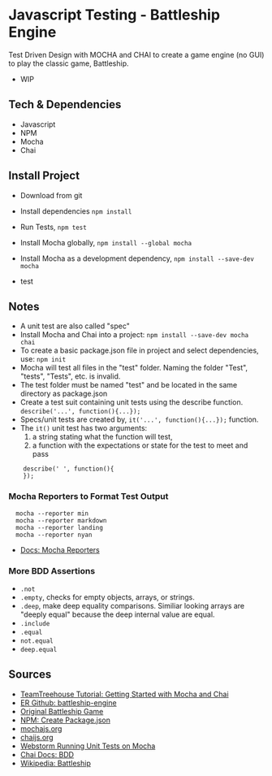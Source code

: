 # Javascript Testing - Battleship Engine

Test Driven Design with MOCHA and CHAI to create a game engine (no GUI) to play the classic game, Battleship.

- WIP



## Tech & Dependencies

- Javascript
- NPM
- Mocha
- Chai

## Install Project

- Download from git
- Install dependencies `npm install`
- Run Tests, `npm test`

- Install Mocha globally, ` npm install --global mocha `
- Install Mocha as a development dependency, ` npm install --save-dev mocha `
- test

## Notes

- A unit test are also called "spec"
- Install Mocha and Chai into a project: `npm install --save-dev mocha chai`
- To create a basic package.json file in project and select dependencies, use: `npm init`
- Mocha will test all files in the "test" folder. Naming the folder "Test", "tests", "Tests", etc. is invalid.
- The test folder must be named "test" and be located in the same directory as package.json
- Create a test suit containing unit tests using the describe function.
    ` describe('...', function(){...}); `
- Specs/unit tests are created by, ` it('...', function(){...}); ` function.
- The `it()` unit test has two arguments: 
    1. a string stating what the function will test,
    2. a function with the expectations or state for the test to meet and pass

```
    describe(' ', function(){
    });
``` 
### Mocha Reporters to Format Test Output

```
  mocha --reporter min
  mocha --reporter markdown
  mocha --reporter landing
  mocha --reporter nyan
```
- [Docs: Mocha Reporters](https://mochajs.org/#reporters)

### More BDD Assertions

- `.not`
- `.empty`, checks for empty objects, arrays, or strings.
- `.deep`, make deep equality comparisons. Similiar looking arrays are "deeply equal" because the deep internal value are equal.
- `.include`
- `.equal`
- `not.equal`
- `deep.equal`


## Sources

- [TeamTreehouse Tutorial: Getting Started with Mocha and Chai](https://teamtreehouse.com/library/javascript-unit-testing/behavior-driven-development-with-mocha-chai/getting-started-with-mocha-and-chai)
- [ER Github: battleship-engine](https://github.com/EdwardRutz/battleship-engine)
- [Original Battleship Game](https://www.hasbro.com/en-us/product/battleship-game-retro-series-1967-edition:F9D20F7E-2C1D-4261-BB10-FF8B648AA5C8)
- [NPM: Create Package.json](https://docs.npmjs.com/cli/init)
- [mochajs.org](https://mochajs.org/)
- [chaijs.org](http://chaijs.com/api/bdd/)
- [Webstorm Running Unit Tests on Mocha](https://www.jetbrains.com/help/webstorm/2018.1/running-unit-tests-on-mocha.html)
- [Chai Docs: BDD](https://www.chaijs.com/api/bdd/)
- [Wikipedia: Battleship](https://en.wikipedia.org/wiki/Battleship)
